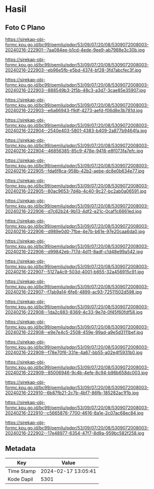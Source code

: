 # Hasil

## Foto C Plano

https://sirekap-obj-formc.kpu.go.id/bc99/pemilu/pdpr/53/09/07/20/08/5309072008003-20240216-222901--7aa084ee-b1cd-4ede-9ee9-ab7988e3c30b.jpg

https://sirekap-obj-formc.kpu.go.id/bc99/pemilu/pdpr/53/09/07/20/08/5309072008003-20240216-222903--eb96e5fb-e5bd-4374-bf28-3fd7abcfec3f.jpg

https://sirekap-obj-formc.kpu.go.id/bc99/pemilu/pdpr/53/09/07/20/08/5309072008003-20240216-222903--888549b3-2f5b-48c3-a3d7-3cae85e35907.jpg

https://sirekap-obj-formc.kpu.go.id/bc99/pemilu/pdpr/53/09/07/20/08/5309072008003-20240216-222903--e6a66943-f9df-4273-aefd-f06d8e3b781d.jpg

https://sirekap-obj-formc.kpu.go.id/bc99/pemilu/pdpr/53/09/07/20/08/5309072008003-20240216-222904--2540e403-5801-4383-b409-2a877b9464fa.jpg

https://sirekap-obj-formc.kpu.go.id/bc99/pemilu/pdpr/53/09/07/20/08/5309072008003-20240216-222904--46856385-85c9-478e-9418-e8f073fa7efc.jpg

https://sirekap-obj-formc.kpu.go.id/bc99/pemilu/pdpr/53/09/07/20/08/5309072008003-20240216-222905--fda6f8ca-958b-42b2-aebe-dc8e0b634e77.jpg

https://sirekap-obj-formc.kpu.go.id/bc99/pemilu/pdpr/53/09/07/20/08/5309072008003-20240216-222905--80ac9653-7d4b-4c40-9c27-bc2ab0a06591.jpg

https://sirekap-obj-formc.kpu.go.id/bc99/pemilu/pdpr/53/09/07/20/08/5309072008003-20240216-222906--d7c62b24-9b13-4df2-a21c-0caf1c6661ed.jpg

https://sirekap-obj-formc.kpu.go.id/bc99/pemilu/pdpr/53/09/07/20/08/5309072008003-20240216-222906--d989e0d0-7fbe-4e7b-b61e-97e20caa6da0.jpg

https://sirekap-obj-formc.kpu.go.id/bc99/pemilu/pdpr/53/09/07/20/08/5309072008003-20240216-222906--d99842eb-717d-4d11-8adf-c1d48e99a542.jpg

https://sirekap-obj-formc.kpu.go.id/bc99/pemilu/pdpr/53/09/07/20/08/5309072008003-20240216-222907--5127a4c9-503d-4001-b655-32a456915c91.jpg

https://sirekap-obj-formc.kpu.go.id/bc99/pemilu/pdpr/53/09/07/20/08/5309072008003-20240216-222907--f7ab9a14-6fe6-4899-ac93-72511502d598.jpg

https://sirekap-obj-formc.kpu.go.id/bc99/pemilu/pdpr/53/09/07/20/08/5309072008003-20240216-222908--1da2c883-8369-4c33-9e7d-0f45f60fdf58.jpg

https://sirekap-obj-formc.kpu.go.id/bc99/pemilu/pdpr/53/09/07/20/08/5309072008003-20240216-222908--e9e7e4c5-2508-459e-99ad-a9e5d3111bef.jpg

https://sirekap-obj-formc.kpu.go.id/bc99/pemilu/pdpr/53/09/07/20/08/5309072008003-20240216-222909--f78e70f6-331e-4a67-bb55-a02e4f5931b0.jpg

https://sirekap-obj-formc.kpu.go.id/bc99/pemilu/pdpr/53/09/07/20/08/5309072008003-20240216-222909--85006946-9c4b-4efe-8c94-b96b658dc003.jpg

https://sirekap-obj-formc.kpu.go.id/bc99/pemilu/pdpr/53/09/07/20/08/5309072008003-20240216-222910--6b87fb21-2c7b-4bf7-86fb-185282ac1f1b.jpg

https://sirekap-obj-formc.kpu.go.id/bc99/pemilu/pdpr/53/09/07/20/08/5309072008003-20240216-222910--c5665876-7700-4616-8a1e-2c07ac68ec84.jpg

https://sirekap-obj-formc.kpu.go.id/bc99/pemilu/pdpr/53/09/07/20/08/5309072008003-20240216-222902--17e48977-6354-47f7-8d9a-959bc582f258.jpg


## Metadata

| Key        | Value               |
| ---------- | ------------------- |
| Time Stamp | 2024-02-17 13:05:41 |
| Kode Dapil | 5301                |



